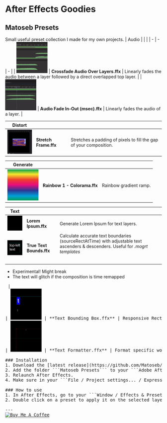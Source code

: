 # After Effects Goodies

## Matoseb Presets
Small useful preset collection I made for my own projects.
| Audio | | |
| - | - | - |
| <img src="./images/Crossfade%20Audio%20Over%20Layers.gif" width="100"> | **Crossfade Audio Over Layers.ffx** | Linearly fades the audio between a layer followed by a direct overlapped top layer. |
| <img src="./images/Audio%20Fade%20In-Out%20(msec).gif" width="100"> | **Audio Fade In-Out (msec).ffx** | Linearly fades the audio of a layer. |

| Distort | | |
| - | - | - |
| <img src="./images/Stretch%20Frame.gif" width="100"> | **Stretch Frame.ffx** | Stretches a padding of pixels to fill the gap of your composition. |

| Generate | | |
| - | - | - |
| <img src="./images/Rainbow%201%20-%20Colorama.png" width="100"> | **Rainbow 1 - Colorama.ffx** | Rainbow gradient ramp. |

| Text | | |
| - | - | - |
| <img src="./images/Lorem%20Ipsum.gif" width="100"> | **Lorem Ipsum.ffx** | Generate Lorem Ipsum for text layers. |
| <img src="./images/True%20Text%20Bounds.gif" width="100"> | **True Text Bounds.ffx** | Calculate accurate text boundaries (sourceRectAtTime) with adjustable text ascenders & descenders. Useful for *.mogrt templates* <pre lang="diff">
- Experimental! Might break
- The text will glitch if the composition is time remapped
<pre> |
| <img src="./images/Text%20Bounding%20Box.gif" width="100"> | **Text Bounding Box.ffx** | Responsive Rectangle fitting its *Parent (Layer Text)*. With adjustable margins. |
| <img src="./images/Text%20Formatter.gif" width="100"> | **Text Formatter.ffx** | Format specific words in your text with pseudo-bold, pseudo-italic or any custom text animators |

### Installation
1. Download the [latest release](https://github.com/Matoseb/after-effects-goodies/releases).
2. Add the folder ```Matoseb Presets``` to your ```Adobe After Effects folder / Presets```.
3. Relaunch After Effects.
4. Make sure in your ```File / Project settings... / Expressions``` the expression engine is set to ```JavaScript```!

### How to use
1. In After Effects, go to your ```Window / Effects & Presets``` then ```Animation Presets / Matoseb Presets```.
2. Double click on a preset to apply it on the selected layer(s).

---
<a href="https://www.buymeacoffee.com/sebastien.matos" target="_blank"><img src="https://www.buymeacoffee.com/assets/img/custom_images/orange_img.png" alt="Buy Me A Coffee" style="height: 41px !important;width: 174px !important;box-shadow: 0px 3px 2px 0px rgba(190, 190, 190, 0.5) !important;-webkit-box-shadow: 0px 3px 2px 0px rgba(190, 190, 190, 0.5) !important;" ></a>
